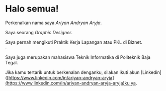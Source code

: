 # Halo semua! 

Perkenalkan nama saya *Ariyan Andryan Aryja*.<br>

Saya seorang *Graphic Designer*.<br>

Saya pernah mengikuti Praktik Kerja Lapangan atau PKL di Biznet.<br>.<br>

Saya juga merupakan mahasiswa Teknik Informatika di Politeknik Baja Tegal.<br>

Jika kamu tertarik untuk berkenalan denganku, silakan ikuti akun [Linkedin]([https://www.linkedin.com/in/ariyan-andryan-aryja](https://www.linkedin.com/in/ariyan-andryan-aryja-aryja)ku ya.
